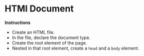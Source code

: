 # HTMl Document 

**Instructions**
* Create an HTML file.
* In the file, declare the document type. 
* Create the root element of the page. 
* Nested in that root element, create a `head` and a `body` element. 